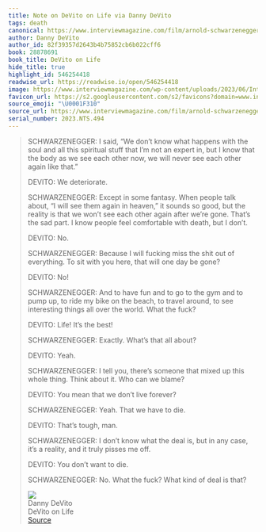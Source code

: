 ```yaml
---
title: Note on DeVito on Life via Danny DeVito
tags: death
canonical: https://www.interviewmagazine.com/film/arnold-schwarzenegger-and-danny-devito-on-life-and-death?ref=shesabeast.co
author: Danny DeVito
author_id: 82f39357d2643b4b75852cb6b022cff6
book: 28878691
book_title: DeVito on Life
hide_title: true
highlight_id: 546254418
readwise_url: https://readwise.io/open/546254418
image: https://www.interviewmagazine.com/wp-content/uploads/2023/06/Interview_AS_10_F3B_Social-800x1000.jpg
favicon_url: https://s2.googleusercontent.com/s2/favicons?domain=www.interviewmagazine.com
source_emoji: "\U0001F310"
source_url: https://www.interviewmagazine.com/film/arnold-schwarzenegger-and-danny-devito-on-life-and-death?ref=shesabeast.co#:~:text=SCHWARZENEGGER%3A%20I%20said%2C,deal%20is%20that%3F
serial_number: 2023.NTS.494
---
```

> SCHWARZENEGGER: I said, “We don’t know what happens with the soul and all this spiritual stuff that I’m not an expert in, but I know that the body as we see each other now, we will never see each other again like that.”
> 
> DEVITO: We deteriorate.
> 
> SCHWARZENEGGER: Except in some fantasy. When people talk about, “I will see them again in heaven,” it sounds so good, but the reality is that we won’t see each other again after we’re gone. That’s the sad part. I know people feel comfortable with death, but I don’t.
> 
> DEVITO: No.
> 
> SCHWARZENEGGER: Because I will fucking miss the shit out of everything. To sit with you here, that will one day be gone?
> 
> DEVITO: No!
> 
> SCHWARZENEGGER: And to have fun and to go to the gym and to pump up, to ride my bike on the beach, to travel around, to see interesting things all over the world. What the fuck?
> 
> DEVITO: Life! It’s the best!
> 
> SCHWARZENEGGER: Exactly. What’s that all about?
> 
> DEVITO: Yeah.
> 
> SCHWARZENEGGER: I tell you, there’s someone that mixed up this whole thing. Think about it. Who can we blame?
> 
> DEVITO: You mean that we don’t live forever?
> 
> SCHWARZENEGGER: Yeah. That we have to die.
> 
> DEVITO: That’s tough, man.
> 
> SCHWARZENEGGER: I don’t know what the deal is, but in any case, it’s a reality, and it truly pisses me off.
> 
> DEVITO: You don’t want to die.
> 
> SCHWARZENEGGER: No. What the fuck? What kind of deal is that?
> <div class="quoteback-footer"><div class="quoteback-avatar"><img class="mini-favicon" src="https://s2.googleusercontent.com/s2/favicons?domain=www.interviewmagazine.com"></div><div class="quoteback-metadata"><div class="metadata-inner"><span style="display:none">FROM:</span><div aria-label="Danny DeVito" class="quoteback-author"> Danny DeVito</div><div aria-label="DeVito on Life" class="quoteback-title"> DeVito on Life</div></div></div><div class="quoteback-backlink"><a target="_blank" aria-label="go to the full text of this quotation" rel="noopener" href="https://www.interviewmagazine.com/film/arnold-schwarzenegger-and-danny-devito-on-life-and-death?ref=shesabeast.co#:~:text=SCHWARZENEGGER%3A%20I%20said%2C,deal%20is%20that%3F" class="quoteback-arrow"> Source</a></div></div>